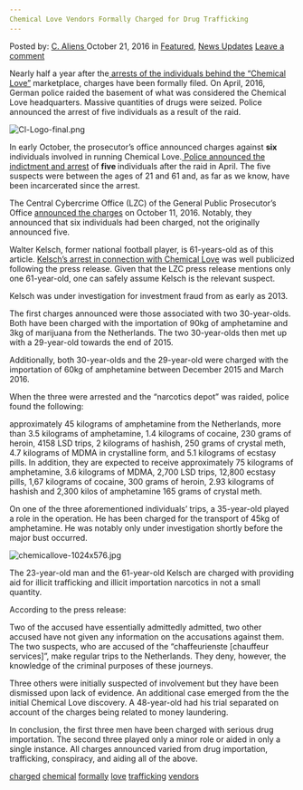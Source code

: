 ```yaml
---
Chemical Love Vendors Formally Charged for Drug Trafficking
---
```

<article class="post-listing post-15977 post type-post status-publish format-standard has-post-thumbnail hentry  tag-charged tag-chemical tag-formally tag-love tag-trafficking tag-vendors">
    <div class="post-inner">
        <span>Posted by: <a href="https://www.deepdotweb.com/author/caliens/" title="">C. Aliens </a></span>
    <span>October 21, 2016</span>
    <span>in <a href="https://www.deepdotweb.com/category/deepdot-news/" rel="category tag">Featured</a>, <a href="https://www.deepdotweb.com/category/news-updates/" rel="category tag">News Updates</a></span>
    <span><a href="https://www.deepdotweb.com/2016/10/21/chemical-love-vendors-formally-charged-drug-trafficking/#respond">Leave a comment</a></span>
    </p>
    <div class="clear"></div>
    <div class="entry">
    <p>Nearly half a year after the<a href="https://www.deepdotweb.com/2016/05/17/dark-web-vendor-chemical-love-busted-50-kg-drugs-seized/"> arrests of the individuals behind the “Chemical Love”</a> marketplace, charges have been formally filed. On April, 2016, German police raided the basement of what was considered the Chemical Love headquarters. Massive quantities of drugs were seized. Police announced the arrest of five individuals as a result of the raid.</p>
    <p><img class="wp-image-15978 aligncenter" src="/imgs/2016/10/cl-logo-final-png.png" alt="Cl-Logo-final.png" srcset="/imgs/2016/10/cl-logo-final-png.png 362w, /imgs/2016/10/cl-logo-final-png-300x124.png 300w" sizes="(max-width: 362px) 100vw, 362px"/></p>
    <p>In early October, the prosecutor&#8217;s office announced charges against <strong>six </strong>individuals involved in running Chemical Love.<a href="http://www.stuttgarter-nachrichten.de/inhalt.affaere-um-walter-kelsch-bundesweiter-drogenring-ausgehoben.99efc357-376c-4f27-a9e1-2babeda92da9.html"> Police announced the indictment and arrest</a> of <strong>five </strong>individuals after the raid in April. The five suspects were between the ages of 21 and 61 and, as far as we know, have been incarcerated since the arrest.</p>
    <p>The Central Cybercrime Office (LZC) of the General Public Prosecutor&#8217;s Office <a href="http://www2.mjv.rlp.de/icc/justiz/nav/a0b/broker.jsp?uMen=a0bc3768-b0b2-11d4-a737-0050045687ab&amp;uCon=4f33243f-5e1b-7518-4119-d462e4e2711c&amp;uTem=aaaaaaaa-aaaa-aaaa-aaaa-000000000042">announced the charges</a> on October 11, 2016. Notably, they announced that six individuals had been charged, not the originally announced five.</p>
    <p>Walter Kelsch, former national football player, is 61-years-old as of this article. <a href="http://www.stuttgarter-nachrichten.de/inhalt.ermittlungen-gegen-walter-kelsch-ex-nationalspieler-in-schwierigkeiten.2be04ca8-b14a-40db-b829-b1e77bbb5021.html">Kelsch’s arrest in connection with Chemical Love</a> was well publicized following the press release. Given that the LZC press release mentions only one 61-year-old, one can safely assume Kelsch is the relevant suspect.</p>
    <p>Kelsch was under investigation for investment fraud from as early as 2013.</p>
    <p>The first charges announced were those associated with two 30-year-olds. Both have been charged with the importation of 90kg of amphetamine and 3kg of marijuana from the Netherlands. The two 30-year-olds then met up with a 29-year-old towards the end of 2015.</p>
    <p>Additionally, both 30-year-olds and the 29-year-old were charged with the importation of 60kg of amphetamine between December 2015 and March 2016.</p>
    <p>When the three were arrested and the “narcotics depot” was raided, police found the following:</p>
    <p>approximately 45 kilograms of amphetamine from the Netherlands, more than 3.5 kilograms of amphetamine, 1.4 kilograms of cocaine, 230 grams of heroin, 4158 LSD trips, 2 kilograms of hashish, 250 grams of crystal meth, 4.7 kilograms of MDMA in crystalline form, and 5.1 kilograms of ecstasy pills. In addition, they are expected to receive approximately 75 kilograms of amphetamine, 3.6 kilograms of MDMA, 2,700 LSD trips, 12,800 ecstasy pills, 1,67 kilograms of cocaine, 300 grams of heroin, 2.93 kilograms of hashish and 2,300 kilos of amphetamine 165 grams of crystal meth.</p>
    <p>On one of the three aforementioned individuals’ trips, a 35-year-old played a role in the operation. He has been charged for the transport of 45kg of amphetamine. He was notably only under investigation shortly before the major bust occurred.</p>
    <p><img class="wp-image-15979 aligncenter" src="/imgs/2016/10/chemicallove-1024x576-jpg.jpeg" alt="chemicallove-1024x576.jpg" srcset="/imgs/2016/10/chemicallove-1024x576-jpg.jpeg 1024w, /imgs/2016/10/chemicallove-1024x576-jpg-300x169.jpeg 300w" sizes="(max-width: 1024px) 100vw, 1024px"/></p>
    <p>The 23-year-old man and the 61-year-old Kelsch are charged with providing aid for illicit trafficking and illicit importation narcotics in not a small quantity.</p>
    <p>According to the press release:</p>
    <p>Two of the accused have essentially admittedly admitted, two other accused have not given any information on the accusations against them. The two suspects, who are accused of the &#8220;chaffeurienste [chauffeur services]&#8221;, make regular trips to the Netherlands. They deny, however, the knowledge of the criminal purposes of these journeys.</p>
    <p>Three others were initially suspected of involvement but they have been dismissed upon lack of evidence. An additional case emerged from the the initial Chemical Love discovery. A 48-year-old had his trial separated on account of the charges being related to money laundering.</p>
    <p>In conclusion, the first three men have been charged with serious drug importation. The second three played only a minor role or aided in only a single instance. All charges announced varied from drug importation, trafficking, conspiracy, and aiding all of the above.</p>
    </div>
    <a href="https://www.deepdotweb.com/tag/charged/" rel="tag">charged</a> <a href="https://www.deepdotweb.com/tag/chemical/" rel="tag">chemical</a>  <a href="https://www.deepdotweb.com/tag/formally/" rel="tag">formally</a> <a href="https://www.deepdotweb.com/tag/love/" rel="tag">love</a> <a href="https://www.deepdotweb.com/tag/trafficking/" rel="tag">trafficking</a> <a href="https://www.deepdotweb.com/tag/vendors/" rel="tag">vendors</a></span> <span style="display:none" class="updated">2016-10-21</span>
    <div style="display:none" class="vcard author" itemprop="author" itemscope itemtype="http://schema.org/Person"><strong class="fn" itemprop="name"><a href="https://www.deepdotweb.com/author/caliens/" title="Posts by C. Aliens" rel="author">C. Aliens</a></strong></div>
    
